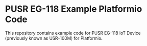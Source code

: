 # PUSR EG-118 Example Platformio Code
This repository contains example code for PUSR EG-118 IoT Device (previously known as USR-100M) for Platformio.


